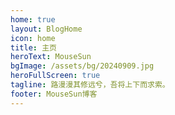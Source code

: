 ```yaml
---
home: true
layout: BlogHome
icon: home
title: 主页
heroText: MouseSun
bgImage: /assets/bg/20240909.jpg
heroFullScreen: true
tagline: 路漫漫其修远兮，吾将上下而求索。
footer: MouseSun博客
---
```



